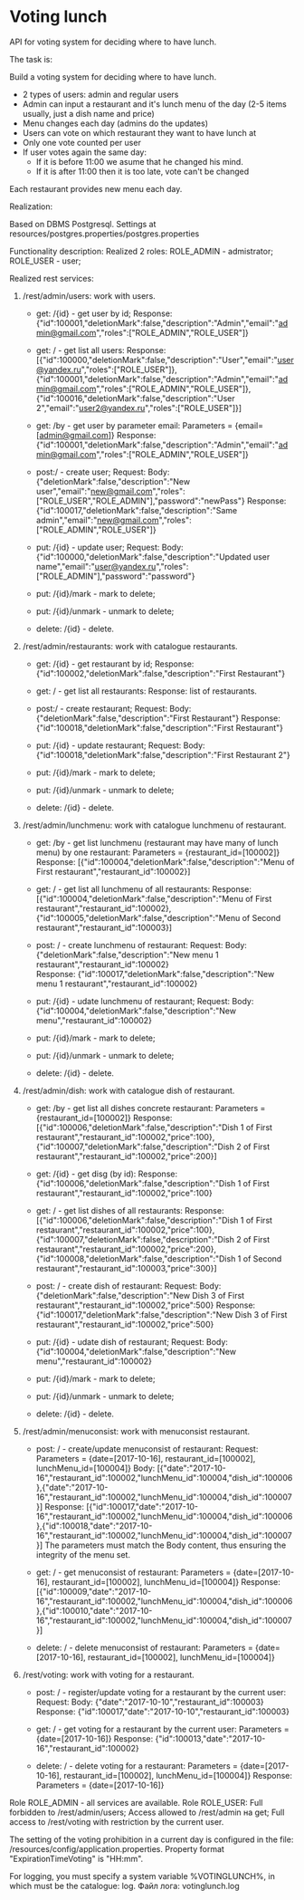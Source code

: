 # Voting lunch

API for voting system for deciding where to have lunch.

The task is:

Build a voting system for deciding where to have lunch.

 * 2 types of users: admin and regular users
 * Admin can input a restaurant and it's lunch menu of the day (2-5 items usually, just a dish name and price)
 * Menu changes each day (admins do the updates)
 * Users can vote on which restaurant they want to have lunch at
 * Only one vote counted per user
 * If user votes again the same day:
    - If it is before 11:00 we asume that he changed his mind.
    - If it is after 11:00 then it is too late, vote can't be changed

Each restaurant provides new menu each day.

Realization:

Based on DBMS Postgresql. Settings at resources/postgres.properties/postgres.properties

Functionality description:
Realized 2 roles:
ROLE_ADMIN - admistrator;
ROLE_USER - user;

Realized rest services:
1. /rest/admin/users: work with users.
	- get: /{id} - get user by id; 
		Response: {"id":100001,"deletionMark":false,"description":"Admin","email":"admin@gmail.com","roles":["ROLE_ADMIN","ROLE_USER"]}
	- get: / - get list all users:
		Response: [{"id":100000,"deletionMark":false,"description":"User","email":"user@yandex.ru","roles":["ROLE_USER"]},{"id":100001,"deletionMark":false,"description":"Admin","email":"admin@gmail.com","roles":["ROLE_ADMIN","ROLE_USER"]},{"id":100016,"deletionMark":false,"description":"User 2","email":"user2@yandex.ru","roles":["ROLE_USER"]}]
	- get: /by - get user by parameter  email:
		Parameters = {email=[admin@gmail.com]}
		Response: {"id":100001,"deletionMark":false,"description":"Admin","email":"admin@gmail.com","roles":["ROLE_ADMIN","ROLE_USER"]}	
		
	- post:/ - create user; 
		Request: Body: {"deletionMark":false,"description":"New user","email":"new@gmail.com","roles":["ROLE_USER","ROLE_ADMIN"],"password":"newPass"}
		Response: {"id":100017,"deletionMark":false,"description":"Same admin","email":"new@gmail.com","roles":["ROLE_ADMIN","ROLE_USER"]}
		
	- put: /{id} - update user;
		Request: Body: {"id":100000,"deletionMark":false,"description":"Updated user name","email":"user@yandex.ru","roles":["ROLE_ADMIN"],"password":"password"}
	
	- put: /{id}/mark - mark to delete;	
	- put: /{id}/unmark - unmark to delete;
	
	- delete: /{id} - delete.
	
2. /rest/admin/restaurants: work with catalogue restaurants.
    - get: /{id} - get restaurant by id; 
		Response: {"id":100002,"deletionMark":false,"description":"First Restaurant"}
	- get: / - get list all restaurants:
		Response: list of restaurants.
		
	- post:/ - create restaurant; 
		Request: Body: {"deletionMark":false,"description":"First Restaurant"}
		Response: {"id":100018,"deletionMark":false,"description":"First Restaurant"}
		
	- put: /{id} - update restaurant;
		Request: Body: {"id":100018,"deletionMark":false,"description":"First Restaurant 2"}
	
	- put: /{id}/mark - mark to delete;	
	- put: /{id}/unmark - unmark to delete;
	
	- delete: /{id} - delete.
	
3. /rest/admin/lunchmenu: work with catalogue lunchmenu of restaurant.
	- get: /by - get list lunchmenu (restaurant may have many of lunch menu) by one restaurant:
		Parameters = {restaurant_id=[100002]}		
		Response: [{"id":100004,"deletionMark":false,"description":"Menu of First restaurant","restaurant_id":100002}]
	
	- get: / - get list all lunchmenu of all restaurants:
		Response: [{"id":100004,"deletionMark":false,"description":"Menu of First restaurant","restaurant_id":100002},{"id":100005,"deletionMark":false,"description":"Menu of Second restaurant","restaurant_id":100003}]
		
	- post: / - create lunchmenu of restaurant:
		Request: Body: {"deletionMark":false,"description":"New menu 1 restaurant","restaurant_id":100002}	
		Response: {"id":100017,"deletionMark":false,"description":"New menu 1 restaurant","restaurant_id":100002}
	
	- put: /{id} - udate lunchmenu of restaurant;
		Request: Body: {"id":100004,"deletionMark":false,"description":"New menu","restaurant_id":100002}
	
	- put: /{id}/mark - mark to delete;	
	- put: /{id}/unmark - unmark to delete;
	
	- delete: /{id} - delete.
	
4. /rest/admin/dish: work with catalogue dish of restaurant.
	- get: /by - get list all dishes concrete restaurant:
		Parameters = {restaurant_id=[100002]}
		Response: [{"id":100006,"deletionMark":false,"description":"Dish 1 of First restaurant","restaurant_id":100002,"price":100},{"id":100007,"deletionMark":false,"description":"Dish 2 of First restaurant","restaurant_id":100002,"price":200}]
	
	- get: /{id} - get disg (by id):
		Response: {"id":100006,"deletionMark":false,"description":"Dish 1 of First restaurant","restaurant_id":100002,"price":100}
	
	- get: / - get list dishes of all restaurants:
		Response: [{"id":100006,"deletionMark":false,"description":"Dish 1 of First restaurant","restaurant_id":100002,"price":100},{"id":100007,"deletionMark":false,"description":"Dish 2 of First restaurant","restaurant_id":100002,"price":200},{"id":100008,"deletionMark":false,"description":"Dish 1 of Second restaurant","restaurant_id":100003,"price":300}]
		
	- post: / - create dish of restaurant:
		Request: Body: {"deletionMark":false,"description":"New Dish 3 of First restaurant","restaurant_id":100002,"price":500}
		Response: {"id":100017,"deletionMark":false,"description":"New Dish 3 of First restaurant","restaurant_id":100002,"price":500}
	
	- put: /{id} - udate dish of restaurant;
		Request: Body: {"id":100004,"deletionMark":false,"description":"New menu","restaurant_id":100002}
	
	- put: /{id}/mark - mark to delete;	
	- put: /{id}/unmark - unmark to delete;
	
	- delete: /{id} - delete.

5. /rest/admin/menuconsist: work with menuconsist restaurant.
	- post: / - create/update menuconsist of restaurant:
		Request: 
			Parameters = {date=[2017-10-16], restaurant_id=[100002], lunchMenu_id=[100004]}
			Body: [{"date":"2017-10-16","restaurant_id":100002,"lunchMenu_id":100004,"dish_id":100006},{"date":"2017-10-16","restaurant_id":100002,"lunchMenu_id":100004,"dish_id":100007}]
		Response: [{"id":100017,"date":"2017-10-16","restaurant_id":100002,"lunchMenu_id":100004,"dish_id":100006},{"id":100018,"date":"2017-10-16","restaurant_id":100002,"lunchMenu_id":100004,"dish_id":100007}]
		The parameters must match the Body content, thus ensuring the integrity of the menu set.
		
	- get: / - get menuconsist of restaurant:
		Parameters = {date=[2017-10-16], restaurant_id=[100002], lunchMenu_id=[100004]}
		Response: [{"id":100009,"date":"2017-10-16","restaurant_id":100002,"lunchMenu_id":100004,"dish_id":100006},{"id":100010,"date":"2017-10-16","restaurant_id":100002,"lunchMenu_id":100004,"dish_id":100007}]
		
	- delete: / - delete menuconsist of restaurant:
		Parameters = {date=[2017-10-16], restaurant_id=[100002], lunchMenu_id=[100004]}
		
6. /rest/voting: work with voting for a restaurant.
	- post: / - register/update voting for a restaurant by the current user:
		Request: Body: {"date":"2017-10-10","restaurant_id":100003}
		Response: {"id":100017,"date":"2017-10-10","restaurant_id":100003}
		
	- get: / - get voting for a restaurant by the current user:
		Parameters = {date=[2017-10-16]}
		Response: {"id":100013,"date":"2017-10-16","restaurant_id":100002}
		
	- delete: / - delete voting for a restaurant:
		Parameters = {date=[2017-10-16], restaurant_id=[100002], lunchMenu_id=[100004]}
		Response: Parameters = {date=[2017-10-16]}
		
Role ROLE_ADMIN - all services are available.
Role ROLE_USER:
	Full forbidden to /rest/admin/users;
	Access allowed to /rest/admin на get;
	Full access to /rest/voting with restriction by the current user.
	
The setting of the voting prohibition in a current day is configured in the file: /resources/config/application.properties. Property format "ExpirationTimeVoting" is "HH:mm".

For logging, you must specify a system variable %VOTINGLUNCH%, in which must be the catalogue: log. Файл лога: votinglunch.log